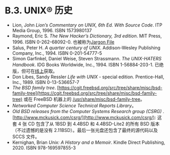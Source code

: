 # B.3. UNIX® 历史


- Lion, John _Lion’s Commentary on UNIX, 6th Ed. With Source Code_. ITP Media Group, 1996. ISBN 1573980137
- Raymond, Eric S. _The New Hacker’s Dictionary, 3rd edition_. MIT Press, 1996. ISBN 0-262-68092-0. 也被称为[Jargon File](http://www.catb.org/~esr/jargon/html/index.html)
- Salus, Peter H. _A quarter century of UNIX_. Addison-Wesley Publishing Company, Inc., 1994. ISBN 0-201-54777-5
- Simon Garfinkel, Daniel Weise, Steven Strassmann. _The UNIX-HATERS Handbook_. IDG Books Worldwide, Inc., 1994. ISBN 1-56884-203-1. 已绝版，但可在[线上](http://www.simson.net/ref/ugh.pdf)获取。
- Don Libes, Sandy Ressler _Life with UNIX_ - special edition. Prentice-Hall, Inc., 1989. ISBN 0-13-536657-7
- _The BSD family tree_. [https://cgit.freebsd.org/src/tree/share/misc/bsd-family-tree](https://cgit.freebsd.org/src/tree/share/misc/bsd-family-tree) 或在 FreeBSD 机器上的 [/usr/share/misc/bsd-family-tree](file://localhost/usr/share/misc/bsd-family-tree)。
- _Networked Computer Science Technical Reports Library_。
- _Old BSD releases from the Computer Systems Research group (CSRG)_ . [http://www.mckusick.com/csrg/](http://www.mckusick.com/csrg/): 这套 4 张 CD 包含了从 1BSD 到 4.4BSD 和 4.4BSD-Lite2 的所有 BSD 版本（不过遗憾的是没有 2.11BSD）。最后一张光盘还包含了最终的源代码以及 SCCS 文件。
- Kernighan, Brian _Unix: A History and a Memoir_. Kindle Direct Publishing, 2020. ISBN 978-169597855-3
